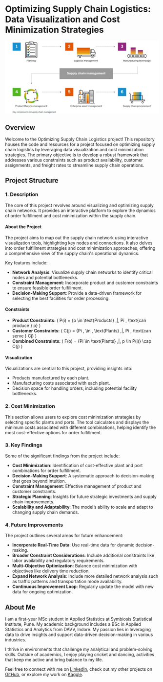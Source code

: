 # Optimizing Supply Chain Logistics: Data Visualization and Cost Minimization Strategies

![Project Banner](front.jpg)

## Overview

Welcome to the Optimizing Supply Chain Logistics project! This repository houses the code and resources for a project focused on optimizing supply chain logistics by leveraging data visualization and cost minimization strategies. The primary objective is to develop a robust framework that addresses various constraints such as product availability, customer assignments, and freight rates to streamline supply chain operations.

## Project Structure

### 1. Description

The core of this project revolves around visualizing and optimizing supply chain networks. It provides an interactive platform to explore the dynamics of order fulfillment and cost minimization within the supply chain.

#### **About the Project**

The project aims to map out the supply chain network using interactive visualization tools, highlighting key nodes and connections. It also delves into order fulfillment strategies and cost minimization approaches, offering a comprehensive view of the supply chain's operational dynamics.

Key features include:
- **Network Analysis**: Visualize supply chain networks to identify critical nodes and potential bottlenecks.
- **Constraint Management**: Incorporate product and customer constraints to ensure feasible order fulfillment.
- **Decision-Making Support**: Provide a data-driven framework for selecting the best facilities for order processing.

#### **Constraints**

- **Product Constraints:** \( P(i) = \{p \in \text{Products} \,|\, Pi \, \text{can produce } p\} \)
- **Customer Constraints:** \( C(j) = \{Pi \, \in \, \text{Plants} \,|\, Pi \, \text{can serve } Cj\} \)
- **Combined Constraints:** \( F(o) = \{Pi \in \text{Plants} \,|\, p \in P(i)\} \cap C(j) \)

#### **Visualization**

Visualizations are central to this project, providing insights into:
- Products manufactured by each plant.
- Manufacturing costs associated with each plant.
- Decision space for handling orders, including potential facility bottlenecks.

### 2. Cost Minimization

This section allows users to explore cost minimization strategies by selecting specific plants and ports. The tool calculates and displays the minimum costs associated with different combinations, helping identify the most cost-effective options for order fulfillment.

### 3. Key Findings

Some of the significant findings from the project include:
- **Cost Minimization**: Identification of cost-effective plant and port combinations for order fulfillment.
- **Decision-Making Support**: A systematic approach to decision-making that goes beyond intuition.
- **Constraint Management**: Effective management of product and customer constraints.
- **Strategic Planning**: Insights for future strategic investments and supply chain improvements.
- **Scalability and Adaptability**: The model’s ability to scale and adapt to changing supply chain demands.

### 4. Future Improvements

The project outlines several areas for future enhancement:
- **Incorporate Real-Time Data**: Use real-time data for dynamic decision-making.
- **Broader Constraint Considerations**: Include additional constraints like labor availability and regulatory requirements.
- **Multi-Objective Optimization**: Balance cost minimization with objectives like delivery time reduction.
- **Expand Network Analysis**: Include more detailed network analysis such as traffic patterns and transportation mode availability.
- **Continuous Improvement Loop**: Regularly update the model with new data for ongoing optimization.

## About Me

I am a first-year MSc student in Applied Statistics at Symbiosis Statistical Institute, Pune. My academic background includes a BSc in Applied Statistics and Analytics from DAVV, Indore. My passion lies in leveraging data to drive insights and support data-driven decision-making in various industries.

I thrive in environments that challenge my analytical and problem-solving skills. Outside of academics, I enjoy playing cricket and dancing, activities that keep me active and bring balance to my life.

Feel free to connect with me on [LinkedIn](https://www.linkedin.com/in/kathanshi-jain/), check out my other projects on [GitHub](https://github.com/Kathanshi0402), or explore my work on [Kaggle](https://www.kaggle.com/kathanshijain).
